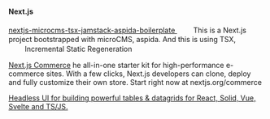 #### Next.js

[ nextjs-microcms-tsx-jamstack-aspida-boilerplate ](https://github.com/TeXmeijin/nextjs-microcms-tsx-jamstack-aspida-boilerplate)
　　 This is a Next.js project bootstrapped with microCMS, aspida. And this is using TSX,
　　 Incremental Static Regeneration

[Next.js Commerce](https://github.com/vercel/commerce)
he all-in-one starter kit for high-performance e-commerce sites. With a few clicks, Next.js developers can clone, deploy and fully customize their own store. Start right now at nextjs.org/commerce

[ Headless UI for building powerful tables & datagrids for React, Solid, Vue, Svelte and TS/JS. ](https://github.com/TanStack/table)

